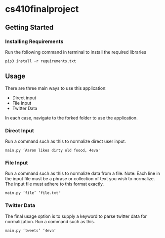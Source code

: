 # cs410finalproject

## Getting Started

### Installing Requirements

Run the following command in terminal to install the required libraries

```
pip3 install -r requirements.txt
```

## Usage

There are three main ways to use this application: 

* Direct input 
* File input
* Twitter Data

In each case, navigate to the forked folder to use the application.

### Direct Input

Run a command such as this to normalize direct user input.

```
main.py ‘Aaron likes dirty old foood, 4eva'
```

### File Input

Run a command such as this to normalize data from a file. Note: Each line in the input file must be a phrase or collection of text you wish to normalize. The input file must adhere to this format exactly.

```
main.py ‘file’ ‘file.txt'
```

### Twitter Data

The final usage option is to supply a keyword to parse twitter data for normalization. Run a command such as this.

```
main.py ‘tweets’ ‘4eva'
```


